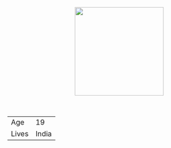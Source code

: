 <p align="center">
 <img src="https://education.github.com/assets/experience/02/github-web-development-kit-logo-7b7457f9366e7e245815871a994d0e2ebacdbd84549a53182b308d795b46d88d.png" height="200"/>
</p> 
<br>

<p align="center">
  <table>
    <tr>
     <td>Age</td>
     <td>19</td>
    </tr>
    <tr>
     <td>Lives</td>
     <td>India</td>
    </tr>
  </table> 
